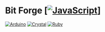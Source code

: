 # Bit Forge [[![JavaScript](https://img.shields.io/badge/javascript-%23323330.svg?flat&logo=javascript&logoColor=%23F7DF1E)](https://github.com/bf-js)]

[![Arduino](https://img.shields.io/badge/-Arduino-00979D?style=for-the-badge&logo=Arduino&logoColor=white)](https://github.com/bf-arduino) [![Crystal](https://img.shields.io/badge/crystal-%23000000.svg?style=for-the-badge&logo=crystal&logoColor=white)](https://github.com/bf-cr) [![Ruby](https://img.shields.io/badge/ruby-%23CC342D.svg?style=for-the-badge&logo=ruby&logoColor=white)](https://github.com/bf-rb)
